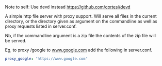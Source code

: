Note to self: Use devd instead https://github.com/cortesi/devd

A simple http file server with proxy support.
Will serve all files in the current directory, or the directory given as argument on the commandline as well as proxy requests listed in server.conf.

Nb, if the commandline argument is a zip file the contents of the zip file will be served.

Eg, to proxy /google to www.google.com add the following in server.conf.

```yaml
proxy_google: "https://www.google.com"
```
